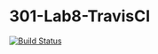 # 301-Lab8-TravisCI


[![Build Status](https://travis-ci.com/olivier-vadiaval/vadiaval-Lab8-TravisCI.svg?branch=main)](https://travis-ci.com/olivier-vadiaval/vadiaval-Lab8-TravisCI)
